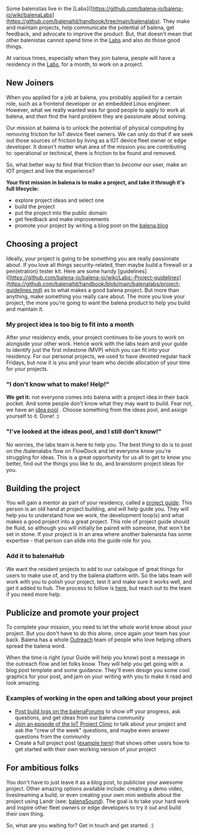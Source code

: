 Some balenistas live in the [Labs]([https://github.com/balena-io/balena-io/wiki/balenaLabs](https://github.com/balenaltd/handbook/tree/main/balenalabs). They make and maintain projects, help communicate the potential of balena, get feedback, and advocate to improve the product. But, that doesn't mean that other balenistas cannot spend time in the [Labs](https://github.com/balenaltd/handbook/tree/main/balenalabs) and also do those good things.

At various times, especially when they join balena, people will have a residency in the [Labs](https://github.com/balena-io/balena-io/wiki/balenaLabs), for a month, to work on a project.

## New Joiners
When you applied for a job at balena, you probably applied for a certain role, such as a frontend developer or an embedded Linux engineer. However, what we really wanted was for good people to apply to work at balena, and *then* find the hard problem they are passionate about solving.

Our mission at balena is to unlock the potential of physical computing by removing friction for IoT device fleet owners. We can only do that if we seek out those sources of friction by living as a IOT device fleet owner or edge developer. It doesn't matter what area of the mission you are contributing to: operational or technical, there is friction to be found and removed.

So, what better way to find that friction than to *become* our user, make an IOT project and live the experience? 

**Your first mission in balena is to make a project, and take it through it's full lifecycle:**
* explore project ideas and select one
* build the project
* put the project into the public domain
* get feedback and make improvements
* promote your project by writing a blog post on the [balena blog](https://www.balena.io/blog/tag/project/)

## Choosing a project
Ideally, your project is going to be something you are really passionate about. If you love all things security-related, then maybe build a firewall or a pen(etration) tester kit. Here are some handy [guidelines]([https://github.com/balena-io/balena-io/wiki/Labs:-Project-guidelines](https://github.com/balenaltd/handbook/blob/main/balenalabs/project-guidelines.md) as to what makes a good balena project. But more than anything, make something you really care about. The more you love your project, the more you're going to want the balena product to help you build and maintain it.

### My project idea is too big to fit into a month ###
After your residency ends, your project continues to be yours to work on alongside your other work. Hence work with the labs team and your guide to identify just the first milestone (MVP) which you can fit into your residency. For our personal projects, we used to have devoted regular hack Fridays, but now it is you and your team who decide allocation of your time for your projects.

### "I don't know what to make! Help!"
**We get it:** not everyone comes into balena with a project idea in their back pocket. And some people don't know what they may want to build. Fear not, we have an [idea pool](https://github.com/balenalabs/balenalabs/projects/1) .
Choose something from the ideas pool, and assign yourself to it. Done! :)

### "I've looked at the ideas pool, and I still don't know!"
No worries, the labs team is here to help you. The best thing to do is to post on the /balenalabs flow on FlowDock and let everyone know you're struggling for ideas. This is a great opportunity for us all to get to know you better, find out the things you like to do, and brainstorm project ideas for you.

## Building the project
You will gain a mentor as part of your residency, called a [project guide](https://github.com/balena-io/balena-io/wiki/Labs:-Project-Guide). This person is an old hand at project building, and will help guide you. They will help you to understand how we work, the development loop(s) and what makes a good project into a great project. This role of project guide should be fluid, so although you will initially be paired with someone, that won't be set in stone. If your project is in an area where another balenaista has some expertise - that person can slide into the guide role for you.

### Add it to balenaHub
We want the resident projects to add to our catalogue of great things for users to make use of, and try the balena platform with. So the labs team will work with you to polish your project, test it and make sure it works well, and get it added to hub. The process to follow is [here](https://hub.balena.io/submit), but reach out to the team if you need more help.

## Publicize and promote your project
To complete your mission, you need to let the whole world know about your project. But you don't have to do this alone, once again your team has your back. Balena has a whole [Outreach](https://www.flowdock.com/app/rulemotion/resin-propaganda) team of people who love helping others spread the balena word.

When the time is right (your Guide will help you know) post a message in the outreach flow and let folks know. They will help you get going with a blog post template and some guidance. They'll even design you some cool graphics for your post, and jam on your writing with you to make it read and look amazing.

### Examples of working in the open and talking about your project
* [Post build logs on the balenaForums](https://forums.balena.io/c/show-and-tell/92) to show off your progress, ask questions, and get ideas from our balena community
* [Join an episode of the IoT Project Clinic](https://www.youtube.com/watch?v=azlpPA2GSNo&list=PLT5WZl9m5WoPUkPJG4_Q8y87gaDwqk6Kk&index=1) to talk about your project and ask the "crew of the week" questions, and maybe even answer questions from the community
* Create a full project post ([example here](https://www.balena.io/blog/how-i-built-a-video-game-prototype-with-custom-hardware-and-balena/)) that shows other users how to get started with their own working version of your project

## For ambitious folks
You don't have to just leave it as a blog post, to publicise your awesome project. Other amazing options available include: creating a demo video, livestreaming a build, or even creating your own mini website about the project using Landr (see: [balenaSound](https://sound.balenalabs.io)). The goal is to take your hard work and inspire other fleet owners or edge developers to try it out and build their own thing.

So, what are you waiting for? Get in touch and get started. :)
